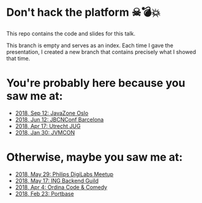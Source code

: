 # Don't hack the platform ☠💣💥️

This repo contains the code and slides for this talk.

This branch is empty and serves as an index. Each time I gave the presentation, I created a new branch that contains precisely what I showed that time.

# You're probably here because you saw me at:

* [2018, Sep 12: JavaZone Oslo](https://github.com/jqno/dont-hack-the-platform-talk/tree/2018-09-12-javazone)
* [2018, Jun 12: JBCNConf Barcelona](https://github.com/jqno/dont-hack-the-platform-talk/tree/2018-06-12-jbcnconf)
* [2018, Apr 17: Utrecht JUG](https://github.com/jqno/dont-hack-the-platform-talk/tree/2018-04-17-utrecht-jug)
* [2018, Jan 30: JVMCON](https://github.com/jqno/dont-hack-the-platform-talk/tree/2018-01-30-jvmcon)

# Otherwise, maybe you saw me at:

* [2018, May 29: Philips DigiLabs Meetup](http://github.com/jqno/dont-hack-the-platform-talk/tree/2018-05-29-philips)
* [2018, May 17: ING Backend Guild](http://github.com/jqno/dont-hack-the-platform-talk/tree/2018-05-17-ing)
* [2018, Apr 4: Ordina Code & Comedy](https://github.com/jqno/dont-hack-the-platform-talk/tree/2018-04-04-ordina-code-&-comedy)
* [2018, Feb 23: Portbase](https://github.com/jqno/dont-hack-the-platform-talk/tree/2018-02-23-portbase)

